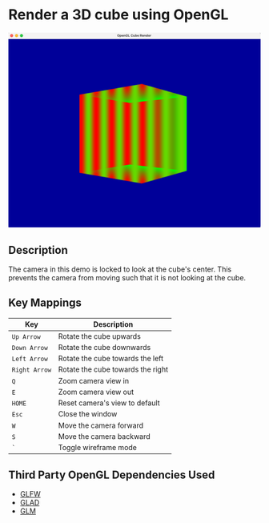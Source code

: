 # Render a 3D cube using OpenGL

![img.png](img.png)

## Description

The camera in this demo is locked to look at the cube's center. This prevents the camera from moving such that it is not looking at the cube.

## Key Mappings

| Key           | Description                       |
|---------------|-----------------------------------|
| `Up Arrow`    | Rotate the cube upwards           |
| `Down Arrow`  | Rotate the cube downwards         |
| `Left Arrow`  | Rotate the cube towards the left  |
| `Right Arrow` | Rotate the cube towards the right |
| `Q`           | Zoom camera view in               |
| `E`           | Zoom camera view out              |
| `HOME`        | Reset camera's view to default    |
| `Esc`         | Close the window                  |
| `W`           | Move the camera forward           |
| `S`           | Move the camera backward          |
| `` ` ``       | Toggle wireframe mode             |

## Third Party OpenGL Dependencies Used

- [GLFW](https://www.glfw.org/download.html)
- [GLAD](https://glad.dav1d.de)
- [GLM](https://github.com/g-truc/glm)
